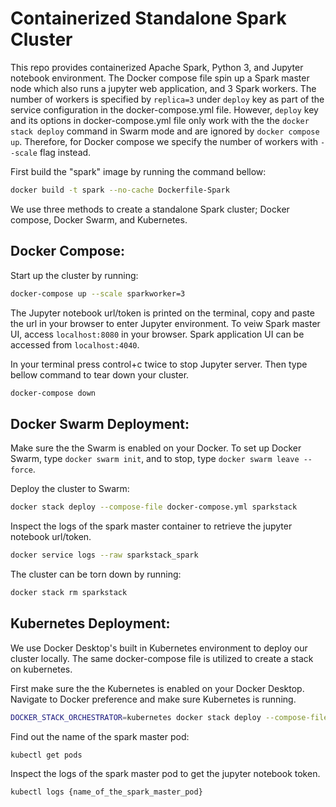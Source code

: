 # Containerized Standalone Spark Cluster

This repo provides containerized Apache Spark, Python 3, and Jupyter notebook environment. The Docker compose file spin up a Spark master node which also runs a jupyter web application, and 3 Spark workers. The number of workers is specified by `replica=3` under `deploy` key as part of the service configuration in the docker-compose.yml file. However, `deploy` key and its options in docker-compose.yml file only work with the the `docker stack deploy` command in Swarm mode and are ignored by `docker compose up`. Therefore, for Docker compose we specify the number of workers with `--scale` flag instead.

First build the "spark" image by running the command bellow:

```bash
docker build -t spark --no-cache Dockerfile-Spark
```

We use three methods to create a standalone Spark cluster; Docker compose, Docker Swarm, and Kubernetes.

## Docker Compose:

Start up the cluster by running:

```bash
docker-compose up --scale sparkworker=3
```

The Jupyter notebook url/token is printed on the terminal, copy and paste the url in your browser to enter Jupyter environment. To veiw Spark master UI, access `localhost:8080` in your browser. Spark application UI can be accessed from `localhost:4040`.

In your terminal press control+c twice to stop Jupyter server. Then type bellow command to tear down your cluster.

```bash
docker-compose down
```

## Docker Swarm Deployment:

Make sure the the Swarm is enabled on your Docker. To set up Docker Swarm, type `docker swarm init`, and to stop, type `docker swarm leave --force`.

Deploy the cluster to Swarm:

```bash
docker stack deploy --compose-file docker-compose.yml sparkstack
```

Inspect the logs of the spark master container to retrieve the jupyter notebook url/token.

```bash
docker service logs --raw sparkstack_spark
````

The cluster can be torn down by running:

```bash
docker stack rm sparkstack
```

## Kubernetes Deployment:

We use Docker Desktop's built in Kubernetes environment to deploy our cluster locally. The same docker-compose file is utilized to create a stack on kubernetes.

First make sure the the Kubernetes is enabled on your Docker Desktop. Navigate to Docker preference and make sure Kubernetes is running.

```bash
DOCKER_STACK_ORCHESTRATOR=kubernetes docker stack deploy --compose-file docker-compose.yml sparkstack
```

Find out the name of the spark master pod:

```bash
kubectl get pods
```

Inspect the logs of the spark master pod to get the jupyter notebook token.

```bash
kubectl logs {name_of_the_spark_master_pod}
```

